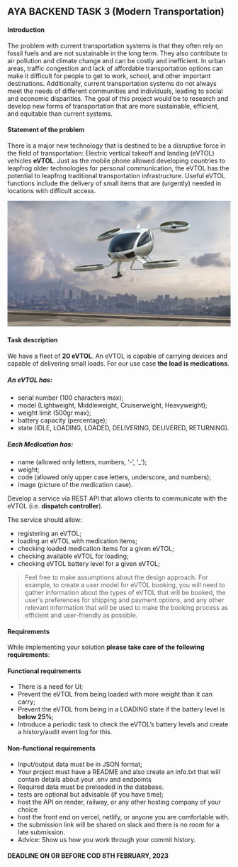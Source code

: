 ## AYA BACKEND TASK 3 (Modern Transportation)

#### Introduction 
The problem with current transportation systems is that they often rely on fossil fuels and are not sustainable in the long term. They also contribute to air pollution and climate change and can be costly and inefficient. In urban areas, traffic congestion and lack of affordable transportation options can make it difficult for people to get to work, school, and other important destinations. Additionally, current transportation systems do not always meet the needs of different communities and individuals, leading to social and economic disparities. The goal of this project would be to research and develop new forms of transportation that are more sustainable, efficient, and equitable than current systems.

#### Statement of the problem
There is a major new technology that is destined to be a disruptive force in the field of transportation: Electric vertical takeoff and landing (eVTOL) vehicles  **eVTOL**. Just as the mobile phone allowed developing countries to leapfrog older technologies for personal communication, the eVTOL has the potential to leapfrog traditional transportation infrastructure. Useful eVTOL functions include the delivery of small items that are (urgently) needed in locations with difficult access.

![eVTOL](https://github.com/KhalebOBrien/AyaVTOL/blob/main/assets/imgs/vehicle.png?raw=true)

#### Task description
We have a fleet of **20 eVTOL**.  An eVTOL is capable of carrying devices and capable of delivering small loads. For our use case **the load is medications**.

##### An **eVTOL** has:
- serial number (100 characters max); 
- model (Lightweight, Middleweight, Cruiserweight, Heavyweight); 
- weight limit (500gr max); 
- battery capacity (percentage);
- state (IDLE, LOADING, LOADED, DELIVERING, DELIVERED, RETURNING).

##### Each **Medication** has: 
- name (allowed only letters, numbers, ‘-’, ‘_’); 
- weight; 
- code (allowed only upper case letters, underscore, and numbers);
- image (picture of the medication case).

Develop a service via REST API that allows clients to communicate with the eVTOL (i.e. **dispatch controller**).

The service should allow:
- registering an eVTOL;
- loading an eVTOL with medication items; 
- checking loaded medication items for a given eVTOL; 
- checking available eVTOL for loading; 
- checking eVTOL battery level for a given eVTOL; 

> Feel free to make assumptions about the design approach. 
For example, to create a user model for eVTOL booking, you will need to gather information about the types of eVTOL that will be booked, the user's preferences for shipping and payment options, and any other relevant information that will be used to make the booking process as efficient and user-friendly as possible.

#### Requirements
While implementing your solution **please take care of the following requirements**: 

#### Functional requirements
- There is a need for UI;
- Prevent the eVTOL from being loaded with more weight than it can carry;
- Prevent the eVTOL from being in a LOADING state if the battery level is **below 25%**; 
- Introduce a periodic task to check the eVTOL’s battery levels and create a history/audit event log for this.

#### Non-functional requirements
- Input/output data must be in JSON format;
- Your project must have a README and also create an info.txt that will contain details about your .env  and endpoints
- Required data must be preloaded in the database.
- tests are optional but advisable (if you have time); 
- host the API on render, railway, or any other hosting company of your choice
- host the front end on vercel, netlify, or anyone you are comfortable with.
- the submission link will be shared on slack and there is no room for a late submission.
- Advice: Show us how you work through your commit history.

#### DEADLINE ON OR BEFORE COD 8TH FEBRUARY, 2023
